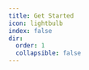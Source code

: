 ```yaml
---
title: Get Started
icon: lightbulb
index: false
dir:
  order: 1
  collapsible: false
---
```


<Catalog />
